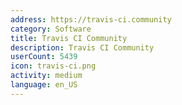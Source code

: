 ```yaml
---
address: https://travis-ci.community
category: Software
title: Travis CI Community
description: Travis CI Community
userCount: 5439
icon: travis-ci.png
activity: medium
language: en_US
---
```

